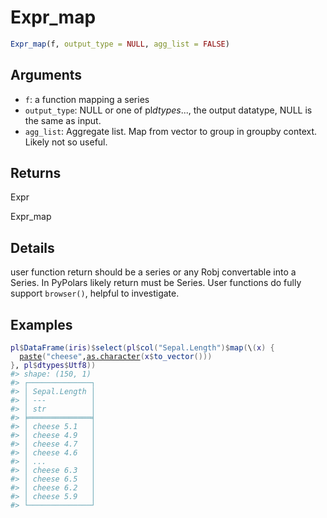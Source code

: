 # Expr_map

```r
Expr_map(f, output_type = NULL, agg_list = FALSE)
```

## Arguments

- `f`: a function mapping a series
- `output_type`: NULL or one of pl$dtypes$..., the output datatype, NULL is the same as input.
- `agg_list`: Aggregate list. Map from vector to group in groupby context. Likely not so useful.

## Returns

Expr

Expr_map

## Details

user function return should be a series or any Robj convertable into a Series. In PyPolars likely return must be Series. User functions do fully support `browser()`, helpful to investigate.

## Examples

<pre class='r-example'><code><span class='r-in'><span><span class='va'>pl</span><span class='op'>$</span><span class='fu'>DataFrame</span><span class='op'>(</span><span class='va'>iris</span><span class='op'>)</span><span class='op'>$</span><span class='fu'>select</span><span class='op'>(</span><span class='va'>pl</span><span class='op'>$</span><span class='fu'>col</span><span class='op'>(</span><span class='st'>"Sepal.Length"</span><span class='op'>)</span><span class='op'>$</span><span class='fu'>map</span><span class='op'>(</span>\<span class='op'>(</span><span class='va'>x</span><span class='op'>)</span> <span class='op'>{</span></span></span>
<span class='r-in'><span>  <span class='fu'><a href='https://rdrr.io/r/base/paste.html'>paste</a></span><span class='op'>(</span><span class='st'>"cheese"</span>,<span class='fu'><a href='https://rdrr.io/r/base/character.html'>as.character</a></span><span class='op'>(</span><span class='va'>x</span><span class='op'>$</span><span class='fu'>to_vector</span><span class='op'>(</span><span class='op'>)</span><span class='op'>)</span><span class='op'>)</span></span></span>
<span class='r-in'><span><span class='op'>}</span>, <span class='va'>pl</span><span class='op'>$</span><span class='va'>dtypes</span><span class='op'>$</span><span class='va'>Utf8</span><span class='op'>)</span><span class='op'>)</span></span></span>
<span class='r-out co'><span class='r-pr'>#&gt;</span> shape: (150, 1)</span>
<span class='r-out co'><span class='r-pr'>#&gt;</span> ┌──────────────┐</span>
<span class='r-out co'><span class='r-pr'>#&gt;</span> │ Sepal.Length │</span>
<span class='r-out co'><span class='r-pr'>#&gt;</span> │ ---          │</span>
<span class='r-out co'><span class='r-pr'>#&gt;</span> │ str          │</span>
<span class='r-out co'><span class='r-pr'>#&gt;</span> ╞══════════════╡</span>
<span class='r-out co'><span class='r-pr'>#&gt;</span> │ cheese 5.1   │</span>
<span class='r-out co'><span class='r-pr'>#&gt;</span> │ cheese 4.9   │</span>
<span class='r-out co'><span class='r-pr'>#&gt;</span> │ cheese 4.7   │</span>
<span class='r-out co'><span class='r-pr'>#&gt;</span> │ cheese 4.6   │</span>
<span class='r-out co'><span class='r-pr'>#&gt;</span> │ ...          │</span>
<span class='r-out co'><span class='r-pr'>#&gt;</span> │ cheese 6.3   │</span>
<span class='r-out co'><span class='r-pr'>#&gt;</span> │ cheese 6.5   │</span>
<span class='r-out co'><span class='r-pr'>#&gt;</span> │ cheese 6.2   │</span>
<span class='r-out co'><span class='r-pr'>#&gt;</span> │ cheese 5.9   │</span>
<span class='r-out co'><span class='r-pr'>#&gt;</span> └──────────────┘</span>
 </code></pre>